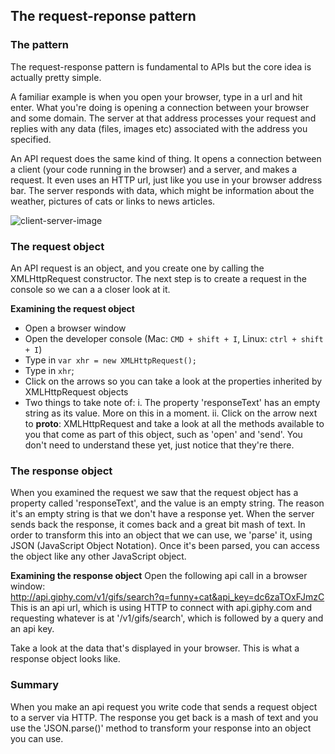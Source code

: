 ## The request-reponse pattern

### The pattern
The request-response pattern is fundamental to APIs but the core idea is actually pretty simple.

A familiar example is when you open your browser, type in a url and hit enter. What you're doing is opening a connection between your browser and some domain. The server at that address processes your request and replies with any data (files, images etc) associated with the address you specified.  

An API request does the same kind of thing. It opens a connection between a client (your code running in the browser) and a server, and makes a request. It even uses an HTTP url, just like you use in your browser address bar. The server responds with data, which might be information about the weather, pictures of cats or links to news articles.

![client-server-image](https://developer.mozilla.org/files/4291/client-server.png)  

### The request object
An API request is an object, and you create one by calling the XMLHttpRequest constructor. The next step is to create a request in the console so we can a a closer look at it.

**Examining the request object**
- Open a browser window
- Open the developer console (Mac: `CMD + shift + I`, Linux: `ctrl + shift + I`)
- Type in `var xhr = new XMLHttpRequest();`
- Type in `xhr`;
- Click on the arrows so you can take a look at the properties inherited by XMLHttpRequest objects
- Two things to take note of:
  i. The property 'responseText' has an empty string as its value. More on this in a moment.
  ii. Click on the arrow next to __proto__: XMLHttpRequest and take a look at all the methods available to you that come as part of this object, such as 'open' and 'send'. You don't need to understand these yet, just notice that they're there.


### The response object
When you examined the request we saw that the request object has a property called 'responseText', and the value is an empty string. The reason it's an empty string is that we don't have a response yet. When the server sends back the response, it comes back and a great bit mash of text. In order to transform this into an object that we can use, we 'parse' it, using JSON (JavaScript Object Notation). Once it's been parsed, you can access the object like any other JavaScript object.

**Examining the response object**
Open the following api call in a browser window:   
http://api.giphy.com/v1/gifs/search?q=funny+cat&api_key=dc6zaTOxFJmzC  
This is an api url, which is using HTTP to connect with api.giphy.com and requesting whatever is at '/v1/gifs/search', which is followed by a query and an api key.

Take a look at the data that's displayed in your browser. This is what a response object looks like.

### Summary
When you make an api request you write code that sends a request object to a server via HTTP. The response you get back is a mash of text and you use the 'JSON.parse()' method to transform your response into an object you can use.
